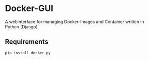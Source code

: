 Docker-GUI
==========
A webinterface for managing Docker-Images and Container written in Python (Django).

Requirements
------------

    pip install docker-py

